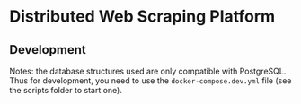 # Distributed Web Scraping Platform
## Development
Notes: the database structures used are only compatible with PostgreSQL. Thus for development, you need to use the `docker-compose.dev.yml` file (see the scripts folder to start one).
